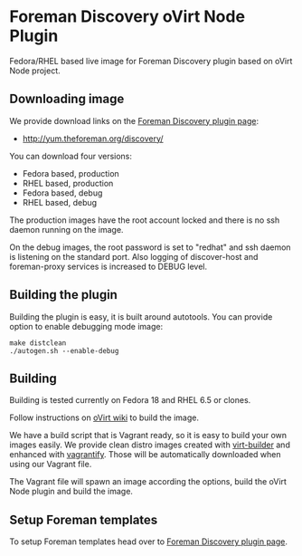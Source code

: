 Foreman Discovery oVirt Node Plugin
===================================

Fedora/RHEL based live image for Foreman Discovery plugin based on oVirt Node
project.

Downloading image
-----------------

We provide download links on the [Foreman Discovery plugin
page](https://github.com/theforeman/foreman_discovery):

 * http://yum.theforeman.org/discovery/

You can download four versions:

 * Fedora based, production
 * RHEL based, production
 * Fedora based, debug
 * RHEL based, debug

The production images have the root account locked and there is no ssh daemon
running on the image.

On the debug images, the root password is set to "redhat" and ssh daemon is
listening on the standard port. Also logging of discover-host and
foreman-proxy services is increased to DEBUG level.

Building the plugin
-------------------

Building the plugin is easy, it is built around autotools. You can provide
option to enable debugging mode image:

    make distclean
    ./autogen.sh --enable-debug

Building
--------

Building is tested currently on Fedora 18 and RHEL 6.5 or clones.

Follow instructions on [oVirt
wiki](http://www.ovirt.org/Node_Building#From_Git) to build the image.

We have a build script that is Vagrant ready, so it is easy to build your own
images easily. We provide clean distro images created with
[virt-builder](http://libguestfs.org/virt-builder.1.html) and enhanced with
[vagrantify](https://github.com/domcleal/vagrantify). Those will be
automatically downloaded when using our Vagrant file.

The Vagrant file will spawn an image according the options, build the oVirt
Node plugin and build the image.

Setup Foreman templates
-----------------------

To setup Foreman templates head over to [Foreman Discovery plugin
page](https://github.com/theforeman/foreman_discovery).

